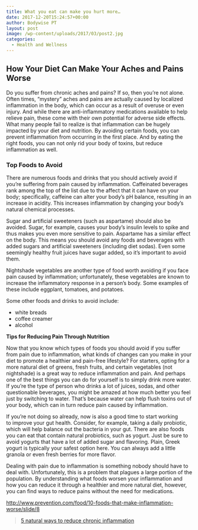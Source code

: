 ```yaml
---
title: What you eat can make you hurt more…
date: 2017-12-20T15:24:57+00:00
author: Bodywise PT
layout: post
image: /wp-content/uploads/2017/03/post2.jpg
categories:
  - Health and Wellness
---
```

## How Your Diet Can Make Your Aches and Pains Worse

Do you suffer from chronic aches and pains? If so, then you&#8217;re not alone. Often times, &#8220;mystery&#8221; aches and pains are actually caused by localized inflammation in the body, which can occur as a result of overuse or even injury. And while there are anti-inflammatory medications available to help relieve pain, these come with their own potential for adverse side effects. What many people fail to realize is that inflammation can be hugely impacted by your diet and nutrition. By avoiding certain foods, you can prevent inflammation from occurring in the first place. And by eating the right foods, you can not only rid your body of toxins, but reduce inflammation as well.

### Top Foods to Avoid

There are numerous foods and drinks that you should actively avoid if you&#8217;re suffering from pain caused by inflammation. Caffeinated beverages rank among the top of the list due to the affect that it can have on your body; specifically, caffeine can alter your body&#8217;s pH balance, resulting in an increase in acidity. This increases inflammation by changing your body&#8217;s natural chemical processes.

Sugar and artificial sweeteners (such as aspartame) should also be avoided. Sugar, for example, causes your body&#8217;s insulin levels to spike and thus makes you even more sensitive to pain. Aspartame has a similar effect on the body. This means you should avoid any foods and beverages with added sugars and artificial sweeteners (including diet sodas). Even some seemingly healthy fruit juices have sugar added, so it&#8217;s important to avoid them.

Nightshade vegetables are another type of food worth avoiding if you face pain caused by inflammation; unfortunately, these vegetables are known to increase the inflammatory response in a person&#8217;s body. Some examples of these include eggplant, tomatoes, and potatoes.

Some other foods and drinks to avoid include:

  * white breads
  * coffee creamer
  * alcohol

**Tips for Reducing Pain Through Nutrition**

Now that you know which types of foods you should avoid if you suffer from pain due to inflammation, what kinds of changes can you make in your diet to promote a healthier and pain-free lifestyle? For starters, opting for a more natural diet of greens, fresh fruits, and certain vegetables (not nightshade) is a great way to reduce inflammation and pain. And perhaps one of the best things you can do for yourself is to simply drink more water. If you&#8217;re the type of person who drinks a lot of juices, sodas, and other questionable beverages, you might be amazed at how much better you feel just by switching to water. That&#8217;s because water can help flush toxins out of your body, which can in turn reduce pain caused by inflammation.

If you&#8217;re not doing so already, now is also a good time to start working to improve your gut health. Consider, for example, taking a daily probiotic, which will help balance out the bacteria in your gut. There are also foods you can eat that contain natural probiotics, such as yogurt. Just be sure to avoid yogurts that have a lot of added sugar and flavoring. Plain, Greek yogurt is typically your safest option here. You can always add a little granola or even fresh berries for more flavor.

Dealing with pain due to inflammation is something nobody should have to deal with. Unfortunately, this is a problem that plagues a large portion of the population. By understanding what foods worsen your inflammation and how you can reduce it through a healthier and more natural diet, however, you can find ways to reduce pains without the need for medications.

http://www.prevention.com/food/10-foods-that-make-inflammation-worse/slide/8

<blockquote data-secret="Lj1AVilinW" class="wp-embedded-content">
  <p>
    <a href="http://kriscarr.com/blog/5-tips-to-reduce-inflammation/">5 natural ways to reduce chronic inflammation</a>
  </p>
</blockquote>



&nbsp;
